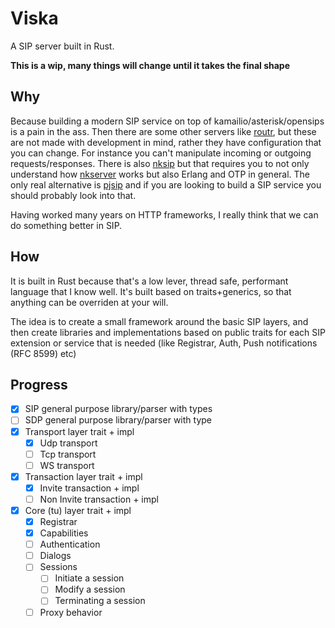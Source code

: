 # Viska
A SIP server built in Rust.

**This is a wip, many things will change until it takes the final shape**

## Why
Because building a modern SIP service on top of kamailio/asterisk/opensips is a
pain in the ass. Then there are some other servers like [routr](https://github.com/fonoster/routr), but these are not
made with development in mind, rather they have configuration that you can change.
For instance you can't manipulate incoming or outgoing requests/responses.
There is also [nksip](https://github.com/NetComposer/nksip) but that requires you to not only understand how [nkserver](https://github.com/NetComposer/nkserver)
works but also Erlang and OTP in general. The only real alternative is [pjsip](https://www.pjsip.org/)
and if you are looking to build a SIP service you should probably look into that.

Having worked many years on HTTP frameworks, I really think that we can do
something better in SIP.

## How
It is built in Rust because that's a low lever, thread safe, performant language
that I know well. It's built based on traits+generics, so that anything can be
overriden at your will.

The idea is to create a small framework around the basic SIP layers, and then
create libraries and implementations based on public traits for each SIP
extension or service that is needed (like Registrar, Auth, Push notifications
(RFC 8599) etc)

## Progress
- [x] SIP general purpose library/parser with types
- [ ] SDP general purpose library/parser with type
- [x] Transport layer trait + impl
  - [x] Udp transport
  - [ ] Tcp transport
  - [ ] WS transport
- [x] Transaction layer trait + impl
  - [x] Invite transaction + impl
  - [ ] Non Invite transaction + impl
- [x] Core (tu) layer trait + impl
  - [x] Registrar
  - [x] Capabilities
  - [ ] Authentication
  - [ ] Dialogs
  - [ ] Sessions
    - [ ] Initiate a session
    - [ ] Modify a session
    - [ ] Terminating a session
  - [ ] Proxy behavior
